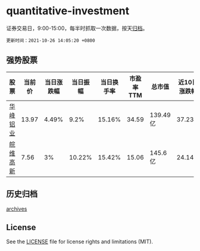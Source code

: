 # quantitative-investment

证券交易日，9:00-15:00，每半时抓取一次数据，按天[归档](archives)。

`更新时间：2021-10-26 14:05:20 +0800`

## 强势股票

|股票|当前价|当日涨跌幅|当日振幅|当日换手率|市盈率TTM|总市值|近10日涨跌幅|
|----|----|----|----|----|----|----|----|
|[华峰铝业](https://xueqiu.com/S/SH601702)|13.97|4.49%|9.2%|15.16%|34.59|139.49亿|37.23%|
|[皖维高新](https://xueqiu.com/S/SH600063)|7.56|3%|10.22%|15.42%|15.06|145.6亿|24.14%|

## 历史归档

[archives](archives)

## License

See the [LICENSE](LICENSE) file for license rights and limitations (MIT).